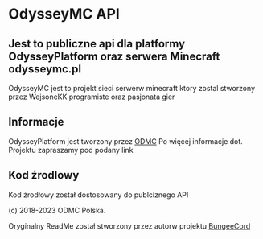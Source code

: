 OdysseyMC API   
==========
Jest to publiczne api dla platformy OdysseyPlatform oraz serwera Minecraft odysseymc.pl
------------

OdysseyMC jest to projekt sieci serwerw minecraft ktory zostal stworzony przez WejsoneKK programiste oraz pasjonata gier

Informacje
------
OdysseyPlatform jest tworzony przez [ODMC](https://www.odysseymc.pl/wiki/publicapi) 
Po więcej informacje dot. Projektu zapraszamy pod podany link

Kod źrodlowy
------------
Kod źrodłowy został dostosowany do publciznego API


(c) 2018-2023 ODMC Polska.

Oryginalny ReadMe został stworzony przez autorw projektu [BungeeCord](https://www.github.com/SpigotMC/BungeeCord)
